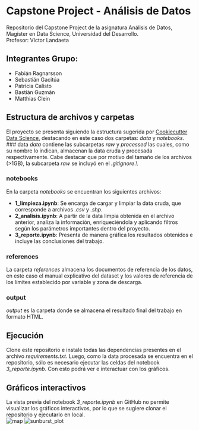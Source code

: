# Capstone Project - Análisis de Datos
Repositorio del Capstone Project de la asignatura Análisis de Datos, Magíster en Data Science, Universidad del Desarrollo.\
Profesor: Víctor Landaeta
## Integrantes Grupo:
- Fabián Ragnarsson
- Sebastián Gacitúa
- Patricia Calisto
- Bastián Guzmán
- Matthias Clein 
## Estructura de archivos y carpetas 
El proyecto se presenta siguiendo la estructura sugerida por [Cookiecutter Data Science](https://drivendata.github.io/cookiecutter-data-science/), destacando en este caso dos carpetas: *data* y *notebooks*.\
### data
*data* contiene las subcarpetas *raw* y *processed* las cuales, como su nombre lo indican, almacenan la data cruda y procesada respectivamente. Cabe destacar que por motivo del tamaño de los archivos (>1GB), la subcarpeta *raw* se incluyó en el *.gitignore*.\
### notebooks
En la carpeta *notebooks* se encuentran los siguientes archivos:
- **1_limpieza.ipynb**: Se encarga de cargar y limpiar la data cruda, que corresponde a archivos *.csv* y *.shp*.
- **2_analisis.ipynb**: A partir de la data limpia obtenida en el archivo anterior, analiza la información, enriqueciéndola y aplicando filtros según los parámetros importantes dentro del proyecto.
- **3_reporte.ipynb**: Presenta de manera gráfica los resultados obtenidos e incluye las conclusiones del trabajo.
### references
La carpeta *references* almacena los documentos de referencia de los datos, en este caso el manual explicativo del dataset y los valores de referencia de los límites establecido por variable y zona de descarga.
### output
*output* es la carpeta donde se almacena el resultado final del trabajo en formato HTML.
## Ejecución
Clone este repositorio e instale todas las dependencias presentes en el archivo *requirements.txt*. Luego, como la data procesada se encuentra en el repositorio, sólo es necesario ejecutar las celdas del notebook *3_reporte.ipynb*. Con esto podrá ver e interactuar con los gráficos.
## Gráficos interactivos
La vista previa del notebook *3_reporte.ipynb* en GitHub no permite visualizar los gráficos interactivos, por lo que se sugiere clonar el repositorio y ejecutarlo en local.\
![map](../main/img/mapa.png)
![sunburst_plot](../main/img/sunburst_plot.png)
